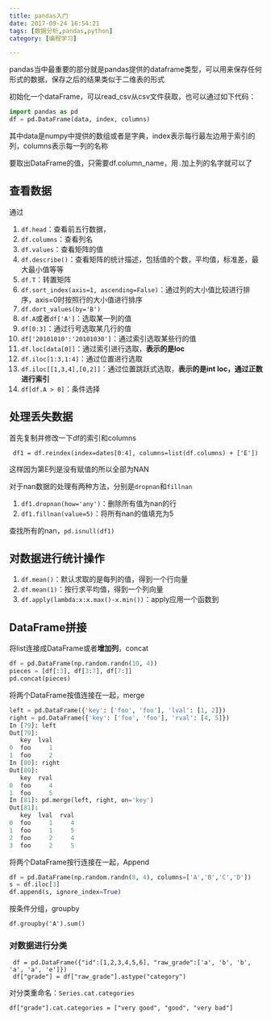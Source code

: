 ```yaml
---
title: pandas入门
date: 2017-09-24 16:54:21
tags: [数据分析,pandas,python] 
category: [编程学习]

---
```


pandas当中最重要的部分就是pandas提供的dataframe类型，可以用来保存任何形式的数据，保存之后的结果类似于二维表的形式

初始化一个dataFrame，可以read_csv从csv文件获取，也可以通过如下代码：

```python
import pandas as pd
df = pd.DataFrame(data, index, columns)
```

其中data是numpy中提供的数组或者是字典，index表示每行最左边用于索引的列，columns表示每一列的名称

要取出DataFrame的值，只需要df.column_name，用`.`加上列的名字就可以了



## 查看数据

通过

1. `df.head`：查看前五行数据，
2. `df.columns`：查看列名
3. `df.values`：查看矩阵的值
4. `df.describe()`：查看矩阵的统计描述，包括值的个数，平均值，标准差，最大最小值等等
5. `df.T`：转置矩阵
6. `df.sort_index(axis=1, ascending=False)`：通过列的大小值比较进行排序，axis=0时按照行的大小值进行排序
7. `df.dort_values(by='B')`
8. `df.A`或者`df['A']`：选取某一列的值
9. `df[0:3]`：通过行号选取某几行的值
10. `df['20101010':'20101030']`：通过索引选取某些行的值
11. `df.loc[data[0]]`：通过索引进行选取，**表示的是loc**
12. `df.iloc[1:3,1:4]`：通过位置进行选取
13. `df.iloc[[1,3,4],[0,2]]`：通过位置跳跃式选取，**表示的是int loc，通过正数进行索引**
14. `df[df.A > 0]`：条件选择

## 处理丢失数据

首先复制并修改一下df的索引和columns

` df1 = df.reindex(index=dates[0:4], columns=list(df.columns) + ['E'])`

这样因为第E列是没有赋值的所以全部为NAN

对于nan数据的处理有两种方法，分别是`dropnan`和`fillnan`

1. `df1.dropnan(how='any')`：删除所有值为nan的行
2. `df1.fillnan(value=5)`：将所有nan的值填充为5

查找所有的nan，`pd.isnull(df1)`

## 对数据进行统计操作

1. `df.mean()`：默认求取的是每列的值，得到一个行向量
2. `df.mean(1)`：按行求平均值，得到一个列向量
3. `df.apply(lambda:x:x.max()-x.min())`：apply应用一个函数到

## DataFrame拼接

将list连接成DataFrame或者**增加列**，concat

```python
df = pd.DataFrame(np.random.randn(10, 4))
pieces = [df[:3], df[3:7], df[7:]]
pd.concat(pieces)
```

将两个DataFrame按值连接在一起，merge

```python
left = pd.DataFrame({'key': ['foo', 'foo'], 'lval': [1, 2]})
right = pd.DataFrame({'key': ['foo', 'foo'], 'rval': [4, 5]})
In [79]: left
Out[79]: 
   key  lval
0  foo     1
1  foo     2
In [80]: right
Out[80]: 
   key  rval
0  foo     4
1  foo     5
In [81]: pd.merge(left, right, on='key')
Out[81]: 
   key  lval  rval
0  foo     1     4
1  foo     1     5
2  foo     2     4
3  foo     2     5
```

将两个DataFrame按行连接在一起，Append

```python
df = pd.DataFrame(np.random.randn(8, 4), columns=['A','B','C','D'])
s = df.iloc[3]
df.append(s, ignore_index=True)
```

按条件分组，groupby

```
df.groupby('A').sum()
```

### 对数据进行分类

```
 df = pd.DataFrame({"id":[1,2,3,4,5,6], "raw_grade":['a', 'b', 'b', 'a', 'a', 'e']})
 df["grade"] = df["raw_grade"].astype("category")
```

对分类重命名：`Series.cat.categories`

```
df["grade"].cat.categories = ["very good", "good", "very bad"]
```

